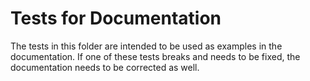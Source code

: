 # Tests for Documentation

The tests in this folder are intended to be used as examples in the
documentation. If one of these tests breaks and needs to be fixed, the
documentation needs to be corrected as well.
